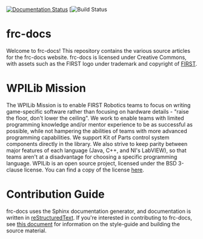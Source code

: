 [![Documentation Status](https://readthedocs.org/projects/frc-docs/badge/?version=latest)](https://frc-docs.readthedocs.io/en/latest/?badge=latest)
[![Build Status](https://dev.azure.com/wpilib/Documentation/_apis/build/status/wpilibsuite.frc-docs?branchName=master)

# frc-docs
Welcome to frc-docs! This repository contains the various source articles for the frc-docs website. frc-docs is licensed under Creative Commons, with assets such as the FIRST logo under trademark and copyright of [FIRST](https://firstinspires.org/). 

# WPILib Mission
The WPILib Mission is to enable FIRST Robotics teams to focus on writing game-specific software rather than focusing on hardware details - "raise the floor, don't lower the ceiling". We work to enable teams with limited programming knowledge and/or mentor experience to be as successful as possible, while not hampering the abilities of teams with more advanced programming capabilities. We support Kit of Parts control system components directly in the library. We also strive to keep parity between major features of each language (Java, C++, and NI's LabVIEW), so that teams aren't at a disadvantage for choosing a specific programming language. WPILib is an open source project, licensed under the BSD 3-clause license. You can find a copy of the license [here](https://github.com/wpilibsuite/allwpilib/blob/master/LICENSE.txt).

# Contribution Guide
frc-docs uses the Sphinx documentation generator, and documentation is written in [reStructuredText](http://docutils.sourceforge.net/rst.html). If you're interested in contributing to frc-docs, see [this document](https://frc-docs.readthedocs.io/en/latest/docs/contributing/contribution-guidelines.html) for information on the style-guide and building the source material.

